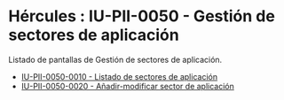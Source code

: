 # Hércules : IU\-PII\-0050 \- Gestión de sectores de aplicación



Listado de pantallas de Gestión de sectores de aplicación.

* [IU\-PII\-0050\-0010 \- Listado de sectores de aplicación](/hercules/sgi-sistema-de-gestion-de-investigacion/requisitos-y-analisis-funcional/analisis-funcional-sgi-hercules/pii-modulo-de-propiedad-industrial-e-intelectual/pii-interfaz-de-usuario/iu-pii-0050-gestion-de-sectores-de-aplicacion/iu-pii-0050-0010-listado-de-sectores-de-aplicacion.md "/hercules/sgi-sistema-de-gestion-de-investigacion/requisitos-y-analisis-funcional/analisis-funcional-sgi-hercules/pii-modulo-de-propiedad-industrial-e-intelectual/pii-interfaz-de-usuario/iu-pii-0050-gestion-de-sectores-de-aplicacion/iu-pii-0050-0010-listado-de-sectores-de-aplicacion.md")
* [IU\-PII\-0050\-0020 \- Añadir\-modificar sector de aplicación](/hercules/sgi-sistema-de-gestion-de-investigacion/requisitos-y-analisis-funcional/analisis-funcional-sgi-hercules/pii-modulo-de-propiedad-industrial-e-intelectual/pii-interfaz-de-usuario/iu-pii-0050-gestion-de-sectores-de-aplicacion/iu-pii-0050-0020-anadir-modificar-sector-de-aplicacion.md "/hercules/sgi-sistema-de-gestion-de-investigacion/requisitos-y-analisis-funcional/analisis-funcional-sgi-hercules/pii-modulo-de-propiedad-industrial-e-intelectual/pii-interfaz-de-usuario/iu-pii-0050-gestion-de-sectores-de-aplicacion/iu-pii-0050-0020-anadir-modificar-sector-de-aplicacion.md")

  




